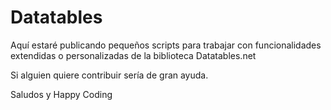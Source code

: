 # Datatables
Aquí estaré publicando pequeños scripts para trabajar con funcionalidades extendidas o personalizadas de la biblioteca Datatables.net

Si alguien quiere contribuir sería de gran ayuda.

Saludos y Happy Coding
